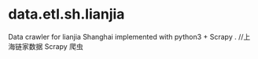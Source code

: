 # data.etl.sh.lianjia
Data crawler for lianjia Shanghai implemented with python3 + Scrapy . //上海链家数据 Scrapy 爬虫
